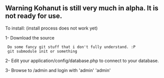 ## Warning Kohanut is still very much in alpha.  It is not ready for use.

To install: (install process does not work yet)

1- Download the source

     Do some fancy git stuff that i don't fully understand. :P
     git submodule init or something
     
2- Edit your application/config/database.php to connect to your database.

3- Browse to /admin and login with 'admin' 'admin'